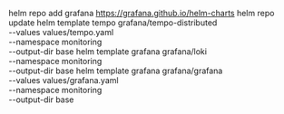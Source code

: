 helm repo add grafana https://grafana.github.io/helm-charts
helm repo update
helm template tempo grafana/tempo-distributed \
  --values values/tempo.yaml \
  --namespace monitoring \
  --output-dir base
helm template grafana grafana/loki \
  --namespace monitoring \
  --output-dir base
helm template grafana grafana/grafana \
  --values values/grafana.yaml \
  --namespace monitoring \
  --output-dir base
